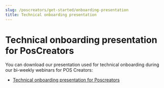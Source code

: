 ```yaml
---
slug: /poscreators/get-started/onboarding-presentation
title: Technical onboarding presentation
---
```


# Technical onboarding presentation for PosCreators

You can download our presentation used for technical onboarding during our bi-weekly webinars for POS Creators:

- [Technical onboarding presentation for Poscreators](presentations/technical-onboarding-poscreators.pdf)

